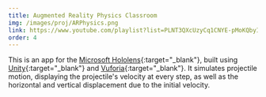 ```yaml
---
title: Augmented Reality Physics Classroom
img: /images/proj/ARPhysics.png
link: https://www.youtube.com/playlist?list=PLNT3QXcUzyCq1CNYE-pMoKQbyINPClwie
order: 4
---
```


This is an app for the [Microsoft Hololens](https://docs.microsoft.com/en-us/hololens/hololens1-hardware){:target="_blank"}, built using [Unity](https://unity.com/){:target="_blank"} and [Vuforia](https://developer.vuforia.com/){:target="_blank"}. It simulates projectile motion, displaying the projectile's velocity at every step, as well as the horizontal and vertical displacement due to the initial velocity. 